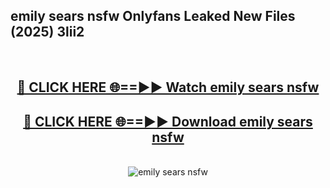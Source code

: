 <h2>emily sears nsfw Onlyfans Leaked New Files (2025) 3lii2</h2>
<br>
<div align="center">
<h2><a href="https://mediafiles.top/emily_sears_nsfw&ref=git" rel="nofollow">🔴 CLICK HERE 🌐==►► Watch emily sears nsfw</a></h2>
<h2><a href="https://mediafiles.top/emily_sears_nsfw&ref=git" rel="nofollow">🔴 CLICK HERE 🌐==►► Download emily sears nsfw</a></h2>
<br>
<a href="https://mediafiles.top/emily_sears_nsfw&ref=git" rel="nofollow" data-target="animated-image.originalLink"><img src="https://i.ibb.co.com/xMMVF88/686577567.gif" alt="emily sears nsfw" style="max-width: 100%; display: inline-block;" data-target="animated-image.originalImage"></a>
</div>
<br>
<br>